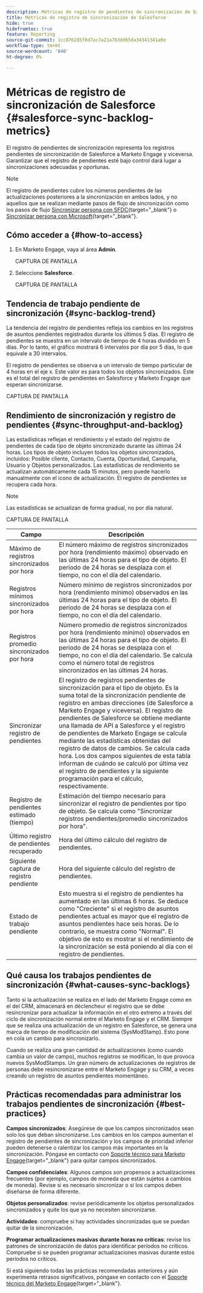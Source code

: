 ```yaml
---
description: Métricas de registro de pendientes de sincronización de Salesforce - Documentos de Marketo - Documentación del producto
title: Métricas de registro de sincronización de Salesforce
hide: true
hidefromtoc: true
feature: Reporting
source-git-commit: 1cc876285f8d7ac7a21a763dd65da34341341a0e
workflow-type: tm+mt
source-wordcount: '840'
ht-degree: 0%

---
```


# Métricas de registro de sincronización de Salesforce  {#salesforce-sync-backlog-metrics}

El registro de pendientes de sincronización representa los registros pendientes de sincronización de Salesforce a Marketo Engage y viceversa. Garantizar que el registro de pendientes esté bajo control dará lugar a sincronizaciones adecuadas y oportunas.

>[!NOTE]
>
>El registro de pendientes cubre los números pendientes de las actualizaciones posteriores a la sincronización en ambos lados, y no aquellos que se realizan mediante pasos de flujo de sincronización como los pasos de flujo [Sincronizar persona con SFDC](/help/marketo/product-docs/core-marketo-concepts/smart-campaigns/salesforce-flow-actions/sync-person-to-sfdc.md){target="_blank"} o [Sincronizar persona con Microsoft](/help/marketo/product-docs/core-marketo-concepts/smart-campaigns/microsoft-dynamics-flow-actions/sync-person-to-microsoft.md){target="_blank"}.

## Cómo acceder a {#how-to-access}

1. En Marketo Engage, vaya al área **Admin**.

   CAPTURA DE PANTALLA

1. Seleccione **Salesforce**.

   CAPTURA DE PANTALLA

## Tendencia de trabajo pendiente de sincronización {#sync-backlog-trend}

La tendencia del registro de pendientes refleja los cambios en los registros de asuntos pendientes registrados durante los últimos 5 días. El registro de pendientes se muestra en un intervalo de tiempo de 4 horas dividido en 5 días. Por lo tanto, el gráfico mostrará 6 intervalos por día por 5 días, lo que equivale a 30 intervalos.

El registro de pendientes se observa a un intervalo de tiempo particular de 4 horas en el eje x. Este valor es para todos los objetos sincronizados. Este es el total del registro de pendientes en Salesforce y Marketo Engage que esperan sincronizarse.

CAPTURA DE PANTALLA

## Rendimiento de sincronización y registro de pendientes {#sync-throughput-and-backlog}

Las estadísticas reflejan el rendimiento y el estado del registro de pendientes de cada tipo de objeto sincronizado durante las últimas 24 horas. Los tipos de objeto incluyen todos los objetos sincronizados, incluidos: Posible cliente, Contacto, Cuenta, Oportunidad, Campaña, Usuario y Objetos personalizados. Las estadísticas de rendimiento se actualizan automáticamente cada 15 minutos, pero puede hacerlo manualmente con el icono de actualización. El registro de pendientes se recupera cada hora.

>[!NOTE]
>
>Las estadísticas se actualizan de forma gradual, no por día natural.

CAPTURA DE PANTALLA

<table><thead>
  <tr>
    <th>Campo</th>
    <th>Descripción</th>
  </tr></thead>
<tbody>
  <tr>
    <td>Máximo de registros sincronizados por hora</td>
    <td>El número máximo de registros sincronizados por hora (rendimiento máximo) observado en las últimas 24 horas para el tipo de objeto. El periodo de 24 horas se desplaza con el tiempo, no con el día del calendario.</td>
  </tr>
  <tr>
    <td>Registros mínimos sincronizados por hora</td>
    <td>Número mínimo de registros sincronizados por hora (rendimiento mínimo) observados en las últimas 24 horas para el tipo de objeto. El periodo de 24 horas se desplaza con el tiempo, no con el día del calendario.</td>
  </tr>
  <tr>
    <td>Registros promedio sincronizados por hora</td>
    <td>Número promedio de registros sincronizados por hora (rendimiento mínimo) observados en las últimas 24 horas para el tipo de objeto. El periodo de 24 horas se desplaza con el tiempo, no con el día del calendario. Se calcula como el número total de registros sincronizados en las últimas 24 horas.</td>
  </tr>
  <tr>
    <td>Sincronizar registro de pendientes</td>
    <td>El registro de registros pendientes de sincronización para el tipo de objeto. Es la suma total de la sincronización pendiente de registro en ambas direcciones (de Salesforce a Marketo Engage y viceversa). El registro de pendientes de Salesforce se obtiene mediante una llamada de API a Salesforce y el registro de pendientes de Marketo Engage se calcula mediante las estadísticas obtenidas del registro de datos de cambios. Se calcula cada hora. Los dos campos siguientes de esta tabla informan de cuándo se calculó por última vez el registro de pendientes y la siguiente programación para el cálculo, respectivamente.</td>
  </tr>
  <tr>
    <td>Registro de pendientes estimado (tiempo)</td>
    <td>Estimación del tiempo necesario para sincronizar el registro de pendientes por tipo de objeto. Se calcula como "Sincronizar registros pendientes/promedio sincronizados por hora".</td>
  </tr>
  <tr>
    <td>Último registro de pendientes recuperado</td>
    <td>Hora del último cálculo del registro de pendientes.</td>
  </tr>
  <tr>
    <td>Siguiente captura de registro pendiente</td>
    <td>Hora del siguiente cálculo del registro de pendientes.</td>
  </tr>
  <tr>
    <td>Estado de trabajo pendiente</td>
    <td>Esto muestra si el registro de pendientes ha aumentado en las últimas 6 horas. Se deduce como "Creciente" si el registro de asuntos pendientes actual es mayor que el registro de asuntos pendientes hace seis horas. De lo contrario, se muestra como "Normal". El objetivo de esto es mostrar si el rendimiento de la sincronización se está poniendo al día con el registro de pendientes.</td>
  </tr>
</tbody></table>

## Qué causa los trabajos pendientes de sincronización {#what-causes-sync-backlogs}

Tanto si la actualización se realiza en el lado del Marketo Engage como en el del CRM, almacenará en déclencheur el registro que se debe resincronizar para actualizar la información en el otro extremo a través del ciclo de sincronización normal entre el Marketo Engage y el CRM. Siempre que se realiza una actualización de un registro en Salesforce, se genera una marca de tiempo de modificación del sistema (SysModStamp). Esto pone en cola un cambio para sincronizarlo.

Cuando se realiza una gran cantidad de actualizaciones (como cuando cambia un valor de campo), muchos registros se modifican, lo que provoca nuevos SysModStamps. Un gran número de actualizaciones de registros de personas debe resincronizarse entre el Marketo Engage y su CRM, a veces creando un registro de asuntos pendientes momentáneo.

## Prácticas recomendadas para administrar los trabajos pendientes de sincronización {#best-practices}

**Campos sincronizados**: Asegúrese de que los campos sincronizados sean solo los que deban sincronizarse. Los cambios en los campos aumentan el registro de pendientes de sincronización y los campos de prioridad inferior pueden detenerse o ralentizar los campos más importantes en la sincronización. Póngase en contacto con [Soporte técnico para Marketo Engage](https://nation.marketo.com/t5/support/ct-p/Support){target="_blank"} para quitar campos sincronizados.

**Campos confidenciales**: Algunos campos son propensos a actualizaciones frecuentes (por ejemplo, campos de moneda que están sujetos a cambios de moneda). Revise si es necesario sincronizar o si los campos deben diseñarse de forma diferente.

**Objetos personalizados**: revise periódicamente los objetos personalizados sincronizados y quite los que ya no necesiten sincronizarse.

**Actividades**: compruebe si hay actividades sincronizadas que se puedan quitar de la sincronización.

**Programar actualizaciones masivas durante horas no críticas**: revise los patrones de sincronización de datos para identificar períodos no críticos. Compruebe si se pueden programar actualizaciones masivas durante estos períodos no críticos.

Si está siguiendo todas las prácticas recomendadas anteriores y aún experimenta retrasos significativos, póngase en contacto con el [Soporte técnico del Marketo Engage](https://nation.marketo.com/t5/support/ct-p/Support){target="_blank"}.
